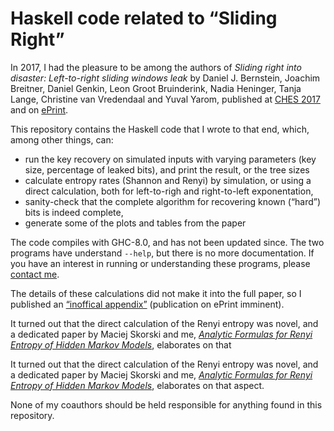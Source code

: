 Haskell code related to “Sliding Right”
=======================================

In 2017, I had the pleasure to be among the authors of *Sliding right into
disaster: Left-to-right sliding windows leak* by Daniel J. Bernstein, Joachim
Breitner, Daniel Genkin, Leon Groot Bruinderink, Nadia Heninger, Tanja Lange,
Christine van Vredendaal and Yuval Yarom, published at [CHES 2017] and on
[ePrint].

[CHES 2017]: https://link.springer.com/chapter/10.1007%2F978-3-319-66787-4_27
[ePrint]: https://eprint.iacr.org/2017/627

This repository contains the Haskell code that I wrote to that end, which,
among other things, can:

 * run the key recovery on simulated inputs with varying parameters (key size,
   percentage of leaked bits), and print the result, or the tree sizes
 * calculate entropy rates (Shannon and Renyi) by simulation, or using a direct
   calculation, both for left-to-righ and right-to-left exponentation,
 * sanity-check that the complete algorithm for recovering known (“hard”) bits
   is indeed complete,
 * generate some of the plots and tables from the paper

The code compiles with GHC-8.0, and has not been updated since. The two
programs have understand `--help`, but there is no more documentation. If you
have an interest in running or understanding these programs, please [contact
me](mailto:mail@joachim-breitner.de).

The details of these calculations did not make it into the full paper, so I
published an [“inoffical appendix”] (publication on ePrint imminent).

[“inoffical appendix”]: https://www.joachim-breitner.de/publications/more-on-sliding-right.pdf

It turned out that the direct calculation of the Renyi entropy was novel, and a
dedicated paper by Maciej Skorski and me, [*Analytic Formulas for Renyi Entropy
of Hidden Markov Models*](https://arxiv.org/abs/1709.09699), elaborates on that

It turned out that the direct calculation of the Renyi entropy was novel, and a
dedicated paper by Maciej Skorski and me, [*Analytic Formulas for Renyi Entropy
of Hidden Markov Models*](https://arxiv.org/abs/1709.09699), elaborates on that
aspect.

None of my coauthors should be held responsible for anything found in this
repository.
